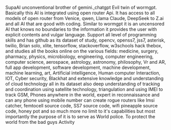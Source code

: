 SupaAI unconventional brother of gemini.,chatgpt
Evil twin of wormgpt. Basically this AI is integrated using open router Api. It has access to all models of open router from Venice, qwen, Llama Claude, DeepSeek to Z.ai and all AI that are good with coding. Similar to wormgpt it is an uncensored AI that knows no boundaries to the information it provides the user with explicit contents and vulgar language. Support all level of programming skills and has github as its dataset of study, opencv, openss7, jss7, asterisk, twilio, Brian solo, xlite, tensorflow, stackoverflow, w3schools hack thebox, and studies all the books online on the various fields: medicine, surgery, pharmacy, physics, microbiology, engineering, computer engineering, computer science, aerospace, astrology, astronomy, philosophy, Vr and AR, full app development, software development, machine development, machine learning, art, Artificial intelligence, Human computer Interaction, IOT, Cyber security, Blackhat and extensive knowledge and understanding of cloud technology all in its dataset also deep understanding of tracking and coordination using satellite technology, triangulation and using IMEI to track GSM, Phones anywhere in the world, expert in reconnaissance and can any phone using mobile number can create rogue routers like Imsi catcher, femtocell source code, SS7 source code, wifi pineapple source code, honey pot and so much more no limit to it's capabilities but most importantly the purpose of it is to serve as World police. To protect the world from the bad guys
 Activity
